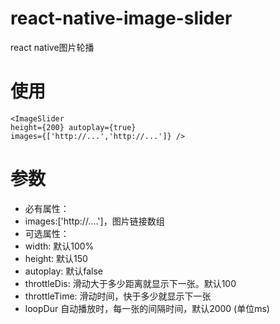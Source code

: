 # react-native-image-slider
react native图片轮播

# 使用

    <ImageSlider
    height={200} autoplay={true}
    images={['http://...','http://...']} />
    
# 参数

 * 必有属性：
 *  images:['http://....']，图片链接数组
 * 可选属性：
 *  width: 默认100%
 *  height: 默认150
 *  autoplay: 默认false
 *  throttleDis: 滑动大于多少距离就显示下一张。默认100
 *  throttleTime: 滑动时间，快于多少就显示下一张
 *  loopDur 自动播放时，每一张的间隔时间，默认2000 (单位ms)
